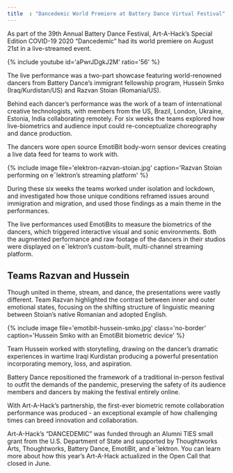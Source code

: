 ```yaml
---
title  : "Dancedemic World Premiere at Battery Dance Virtual Festival"
---
```

As part of the 39th Annual Battery Dance Festival, Art-A-Hack’s Special Edition COVID-19 2020 “Dancedemic” had its world premiere on August 21st in a live-streamed event.

{% include youtube id='aPwrJDgkJ2M'
   ratio='56' %}

The live performance was a two-part showcase featuring world-renowned dancers from Battery Dance’s immigrant fellowship program, Hussein Smko (Iraq/Kurdistan/US) and Razvan Stoian (Romania/US).

<!--excerpt-ends-->

Behind each dancer’s performance was the work of a team of international creative technologists, with members from the US, Brazil, London, Ukraine, Estonia, India collaborating remotely. For six weeks the teams explored how live-biometrics and audience input could re-conceptualize choreography and dance production.

The dancers wore open source EmotiBit body-worn sensor devices creating a live data feed for teams to work with.

{% include image file='elektron-razvan-stoian.jpg'
   caption='Razvan Stoian performing on eˉlektron’s streaming platform' %}

During these six weeks the teams worked under isolation and lockdown, and investigated how those unique conditions reframed issues around immigration and migration, and used those findings as a main theme in the performances.

The live performances used EmotiBits to measure the biometrics of the dancers, which triggered interactive visual and sonic environments. Both the augmented performance and raw footage of the dancers in their studios were displayed on eˉlektron’s custom-built, multi-channel streaming platform.

## Teams Razvan and Hussein
Though united in theme, stream, and dance, the presentations were vastly different. Team Razvan highlighted the contrast between inner and outer emotional states, focusing on the shifting structure of linguistic meaning between Stoian’s native Romanian and adopted English.

{% include image file='emotibit-hussein-smko.jpg'
   class='no-border'
   caption='Hussein Smko with an EmotiBit biometric device' %}

Team Hussein worked with storytelling, drawing on the dancer’s dramatic experiences in wartime Iraqi Kurdistan producing a powerful presentation incorporating memory, loss, and aspiration.

Battery Dance repositioned the framework of a traditional in-person festival to outfit the demands of the pandemic, preserving the safety of its audience members and dancers by making the festival entirely online.

With Art-A-Hack’s partnership, the first-ever biometric remote collaboration performance was produced - an exceptional example of how challenging times can breed innovation and collaboration.

Art-A-Hack’s “DANCEDEMIC” was funded through an Alumni TIES small grant from the U.S. Department of State and supported by Thoughtworks Arts, Thoughtworks, Battery Dance, EmotiBit, and eˉlektron. You can learn more about how this year’s Art-A-Hack actualized in the Open Call that closed in June.